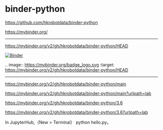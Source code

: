 # binder-python


https://github.com/hkrobotdata/binder-python


https://mybinder.org/


----------------------------------------------------------------------------------------------------------------


https://mybinder.org/v2/gh/hkrobotdata/binder-python/HEAD

[![Binder](https://mybinder.org/badge_logo.svg)](https://mybinder.org/v2/gh/hkrobotdata/binder-python/HEAD)

.. image:: https://mybinder.org/badge_logo.svg
 :target: https://mybinder.org/v2/gh/hkrobotdata/binder-python/HEAD


----------------------------------------------------------------------------------------------------------------


https://mybinder.org/v2/gh/hkrobotdata/binder-python/main

https://mybinder.org/v2/gh/hkrobotdata/binder-python/main?urlpath=lab




https://mybinder.org/v2/gh/hkrobotdata/binder-python/3.6

https://mybinder.org/v2/gh/hkrobotdata/binder-python/3.6?urlpath=lab




In JupyterHub,（New > Terminal） python hello.py。



